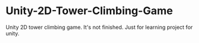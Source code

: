 # Unity-2D-Tower-Climbing-Game
Unity 2D tower climbing game. It's not finished. Just for learning project for unity.
